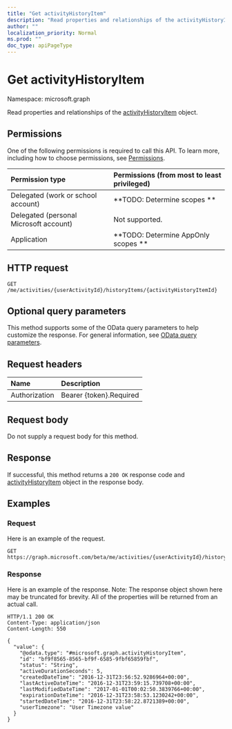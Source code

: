 ```yaml
---
title: "Get activityHistoryItem"
description: "Read properties and relationships of the activityHistoryItem object."
author: ""
localization_priority: Normal
ms.prod: ""
doc_type: apiPageType
---
```


# Get activityHistoryItem

Namespace: microsoft.graph

Read properties and relationships of the [activityHistoryItem](../resources/activityhistoryitem.md) object.

## Permissions
One of the following permissions is required to call this API. To learn more, including how to choose permissions, see [Permissions](/concepts/permissions-reference.md).

|Permission type|Permissions (from most to least privileged)|
|:---|:---|
|Delegated (work or school account)|**TODO: Determine scopes **|
|Delegated (personal Microsoft account)|Not supported.|
|Application|**TODO: Determine AppOnly scopes **|

## HTTP request
<!-- {
  "blockType": "ignored"
}
-->
``` http
GET /me/activities/{userActivityId}/historyItems/{activityHistoryItemId}
```

## Optional query parameters
This method supports some of the OData query parameters to help customize the response. For general information, see [OData query parameters](/graph/query-parameters).

## Request headers
|Name|Description|
|:---|:---|
|Authorization|Bearer {token}.Required|

## Request body
Do not supply a request body for this method.

## Response
If successful, this method returns a `200 OK` response code and [activityHistoryItem](../resources/activityhistoryitem.md) object in the response body.

## Examples

### Request
Here is an example of the request.
<!-- {
  "blockType": "request",
  "name": "get_activityhistoryitem"
}
-->
``` http
GET https://graph.microsoft.com/beta/me/activities/{userActivityId}/historyItems/{activityHistoryItemId}
```

### Response
Here is an example of the response. Note: The response object shown here may be truncated for brevity. All of the properties will be returned from an actual call.
<!-- {
  "blockType": "response",
  "truncated": true,
  "@odata.type": "microsoft.graph.activityHistoryItem"
}
-->
``` http
HTTP/1.1 200 OK
Content-Type: application/json
Content-Length: 550

{
  "value": {
    "@odata.type": "#microsoft.graph.activityHistoryItem",
    "id": "bf9f8565-8565-bf9f-6585-9fbf65859fbf",
    "status": "String",
    "activeDurationSeconds": 5,
    "createdDateTime": "2016-12-31T23:56:52.9286964+00:00",
    "lastActiveDateTime": "2016-12-31T23:59:15.739708+00:00",
    "lastModifiedDateTime": "2017-01-01T00:02:50.3839766+00:00",
    "expirationDateTime": "2016-12-31T23:58:53.1230242+00:00",
    "startedDateTime": "2016-12-31T23:58:22.8721389+00:00",
    "userTimezone": "User Timezone value"
  }
}
```

